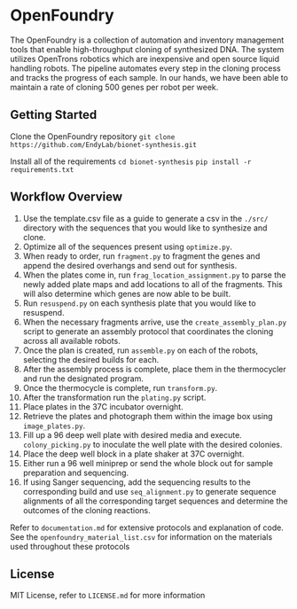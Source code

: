 # OpenFoundry

The OpenFoundry is a collection of automation and inventory management tools that enable high-throughput cloning of synthesized DNA. The system utilizes OpenTrons robotics which are inexpensive and open source liquid handling robots. The pipeline automates every step in the cloning process and tracks the progress of each sample. In our hands, we have been able to maintain a rate of cloning 500 genes per robot per week.

## Getting Started
Clone the OpenFoundry repository
`git clone https://github.com/EndyLab/bionet-synthesis.git`

Install all of the requirements
`cd bionet-synthesis`
`pip install -r requirements.txt`

## Workflow Overview
1. Use the template.csv file as a guide to generate a csv in the `./src/` directory with the sequences that you would like to synthesize and clone.
2. Optimize all of the sequences present using `optimize.py`.
3. When ready to order, run `fragment.py` to fragment the genes and append the desired overhangs and send out for synthesis.
4. When the plates come in, run `frag_location_assignment.py` to parse the newly added plate maps and add locations to all of the fragments. This will also determine which genes are now able to be built.
5. Run `resuspend.py` on each synthesis plate that you would like to resuspend.
6. When the necessary fragments arrive, use the `create_assembly_plan.py` script to generate an assembly protocol that coordinates the cloning across all available robots.
7. Once the plan is created, run `assemble.py` on each of the robots, selecting the desired builds for each.
8. After the assembly process is complete, place them in the thermocycler and run the designated program.
9. Once the thermocycle is complete, run `transform.py`.
10. After the transformation run the `plating.py` script.
11. Place plates in the 37C incubator overnight.
12. Retrieve the plates and photograph them within the image box using `image_plates.py`.
13. Fill up a 96 deep well plate with desired media and execute. `colony_picking.py` to inoculate the well plate with the desired colonies.
14. Place the deep well block in a plate shaker at 37C overnight.
15. Either run a 96 well miniprep or send the whole block out for sample preparation and sequencing.
16. If using Sanger sequencing, add the sequencing results to the corresponding build and use `seq_alignment.py` to generate sequence alignments of all the corresponding target sequences and determine the outcomes of the cloning reactions.

Refer to `documentation.md` for extensive protocols and explanation of code.
See the `openfoundry_material_list.csv` for information on the materials used throughout these protocols

## License
MIT License, refer to `LICENSE.md` for more information










#

